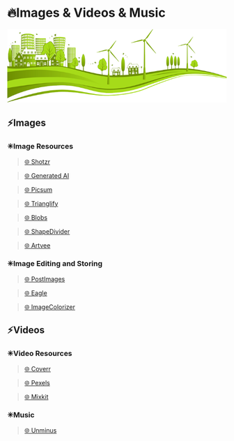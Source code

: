 # 🔥Images & Videos & Music

<img alt="Images" width="700px" src="/assets/images/images.png"/>

## ⚡Images

### ✳Image Resources

> [🌐 Shotzr](https://www.shotzr.com/image-library/)

> [🌐 Generated AI](https://generated.photos/)

> [🌐 Picsum](https://picsum.photos/)

> [🌐 Trianglify](https://trianglify.io/)

> [🌐 Blobs](https://blobs.app/)

> [🌐 ShapeDivider](https://www.shapedivider.app/)

> [🌐 Artvee](https://artvee.com/)

### ✳Image Editing and Storing

> [🌐 PostImages](https://postimages.org/)

> [🌐 Eagle](https://eagle.cool/)

> [🌐 ImageColorizer](https://imagecolorizer.com/)

## ⚡Videos

### ✳Video Resources

> [🌐 Coverr](https://coverr.co/)

> [🌐 Pexels](https://www.pexels.com/videos)

> [🌐 Mixkit](https://mixkit.co/)

### ✳Music

> [🌐 Unminus](https://www.unminus.com/)
